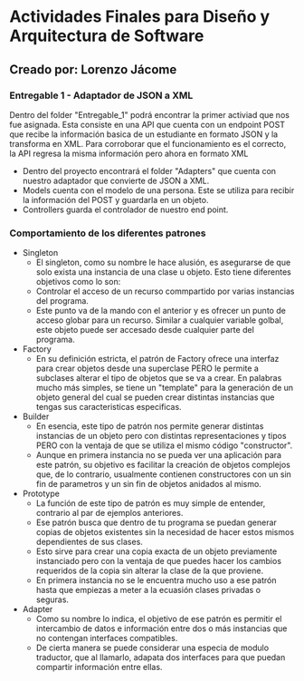 # Actividades Finales para Diseño y Arquitectura de Software
## Creado por: Lorenzo Jácome
### Entregable 1 - Adaptador de JSON a XML
Dentro del folder "Entregable_1" podrá encontrar la primer activiad que nos fue asignada. Esta consiste en una API que cuenta con un endpoint POST que recibe la información basica de un estudiante en formato JSON y la transforma en XML. Para corroborar que el funcionamiento es el correcto, la API regresa la misma información pero ahora en formato XML
* Dentro del proyecto encontrará el folder "Adapters" que cuenta con nuestro adaptador que convierte de JSON a XML.
* Models cuenta con el modelo de una persona. Este se utiliza para recibir la información del POST y guardarla en un objeto.
* Controllers guarda el controlador de nuestro end point. 
### Comportamiento de los diferentes patrones
* Singleton
  * El singleton, como su nombre le hace alusión, es asegurarse de que solo exista una instancia de una clase u objeto. Esto tiene diferentes objetivos como lo son:
  * Controlar el acceso de un recurso commpartido por varias instancias del programa.
  * Este punto va de la mando con el anterior y es ofrecer un punto de acceso globar para un recurso. Similar a cualquier variable golbal, este objeto puede ser accesado desde cualquier parte del programa.
* Factory
  * En su definición estricta, el patrón de Factory ofrece una interfaz para crear objetos desde una superclase PERO le permite a subclases alterar el tipo de objetos que se va a crear. En palabras mucho más simples, se tiene un "template" para la generación de un objeto general del cual se pueden crear distintas instancias que tengas sus caracteristicas especificas. 
* Builder
  * En esencia, este tipo de patrón nos permite generar distintas instancias de un objeto pero con distintas representaciones y tipos PERO con la ventaja de que se utiliza el mismo código "constructor". 
  * Aunque en primera instancia no se pueda ver una aplicación para este patrón, su objetivo es facilitar la creación de objetos complejos que, de lo contrario, usualmente contienen constructores con un sin fin de parametros y un sin fin de objetos anidados al mismo. 
* Prototype
  * La función de este tipo de patrón es muy simple de entender, contrario al par de ejemplos anteriores.
  * Ese patrón busca que dentro de tu programa se puedan generar copias de objetos existentes sin la necesidad de hacer estos mismos dependientes de sus clases.
  * Esto sirve para crear una copia exacta de un objeto previamente instanciado pero con la ventaja de que puedes hacer los cambios requeridos de la copia sin alterar la clase de la que proviene. 
  * En primera instancia no se le encuentra mucho uso a ese patrón hasta que empiezas a meter a la ecuasión clases privadas o seguras. 
* Adapter
  * Como su nombre lo indica, el objetivo de ese patrón es permitir el intercambio de datos e información entre dos o más instancias que no contengan interfaces compatibles.
  * De cierta manera se puede considerar una especia de modulo traductor, que al llamarlo, adapata dos interfaces para que puedan compartir información entre ellas. 
